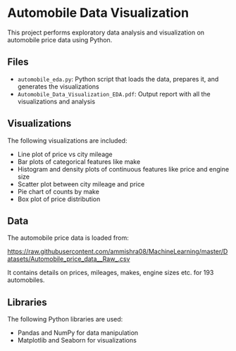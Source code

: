 # Automobile Data Visualization

This project performs exploratory data analysis and visualization on automobile price data using Python.

## Files

- `automobile_eda.py`: Python script that loads the data, prepares it, and generates the visualizations
- `Automobile_Data_Visualization_EDA.pdf`: Output report with all the visualizations and analysis

## Visualizations

The following visualizations are included:

- Line plot of price vs city mileage
- Bar plots of categorical features like make 
- Histogram and density plots of continuous features like price and engine size
- Scatter plot between city mileage and price
- Pie chart of counts by make
- Box plot of price distribution

## Data

The automobile price data is loaded from:

https://raw.githubusercontent.com/ammishra08/MachineLearning/master/Datasets/Automobile_price_data__Raw_.csv

It contains details on prices, mileages, makes, engine sizes etc. for 193 automobiles.

## Libraries

The following Python libraries are used:

- Pandas and NumPy for data manipulation
- Matplotlib and Seaborn for visualizations
